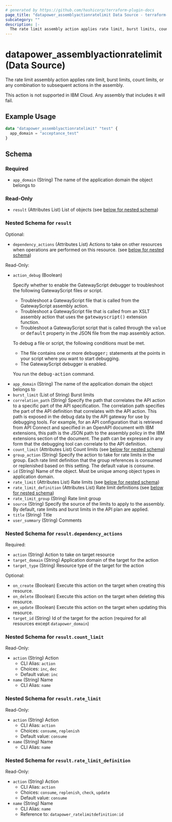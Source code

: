 ```yaml
---
# generated by https://github.com/hashicorp/terraform-plugin-docs
page_title: "datapower_assemblyactionratelimit Data Source - terraform-provider-datapower"
subcategory: ""
description: |-
  The rate limit assembly action applies rate limit, burst limits, count limits, or any combination to subsequent actions in the assembly. This action is not supported in IBM Cloud. Any assembly that includes it will fail.
---
```


# datapower_assemblyactionratelimit (Data Source)

The rate limit assembly action applies rate limit, burst limits, count limits, or any combination to subsequent actions in the assembly. <p>This action is not supported in IBM Cloud. Any assembly that includes it will fail.</p>

## Example Usage

```terraform
data "datapower_assemblyactionratelimit" "test" {
  app_domain = "acceptance_test"
}
```

<!-- schema generated by tfplugindocs -->
## Schema

### Required

- `app_domain` (String) The name of the application domain the object belongs to

### Read-Only

- `result` (Attributes List) List of objects (see [below for nested schema](#nestedatt--result))

<a id="nestedatt--result"></a>
### Nested Schema for `result`

Optional:

- `dependency_actions` (Attributes List) Actions to take on other resources when operations are performed on this resource. (see [below for nested schema](#nestedatt--result--dependency_actions))

Read-Only:

- `action_debug` (Boolean) <p>Specify whether to enable the GatewayScript debugger to troubleshoot the following GatewayScript files or script.</p><ul><li>Troubleshoot a GatewayScript file that is called from the GatewayScript assembly action.</li><li>Troubleshoot a GatewayScript file that is called from an XSLT assembly action that uses the <tt>gatewayscript()</tt> extension function.</li><li>Troubleshoot a GatewayScript script that is called through the <tt>value</tt> or <tt>default</tt> property in the JSON file from the map assembly action.</li></ul><p>To debug a file or script, the following conditions must be met.</p><ul><li>The file contains one or more <tt>debugger;</tt> statements at the points in your script where you want to start debugging.</li><li>The GatewayScript debugger is enabled.</li></ul><p>You run the <tt>debug-action</tt> command.</p>
- `app_domain` (String) The name of the application domain the object belongs to
- `burst_limit` (List of String) Burst limits
- `correlation_path` (String) Specify the path that correlates the API action to a specific part of the API specification. The correlation path specifies the part of the API definition that correlates with the API action. This path is exposed in the debug data by the API gateway for use by debugging tools. For example, for an API configuration that is retrieved from API Connect and specified in an OpenAPI document with IBM extensions, this path is the JSON path to the assembly policy in the IBM extensions section of the document. The path can be expressed in any form that the debugging tool can correlate to the API definition.
- `count_limit` (Attributes List) Count limits (see [below for nested schema](#nestedatt--result--count_limit))
- `group_action` (String) Specify the action to take for rate limits in the group. Each rate limit definition that the group references is consumed or replenished based on this setting. The default value is consume.
- `id` (String) Name of the object. Must be unique among object types in application domain.
- `rate_limit` (Attributes List) Rate limits (see [below for nested schema](#nestedatt--result--rate_limit))
- `rate_limit_definition` (Attributes List) Rate limit definitions (see [below for nested schema](#nestedatt--result--rate_limit_definition))
- `rate_limit_group` (String) Rate limit group
- `source` (String) Specify the source of the limits to apply to the assembly. By default, rate limits and burst limits in the API plan are applied.
- `title` (String) Title
- `user_summary` (String) Comments

<a id="nestedatt--result--dependency_actions"></a>
### Nested Schema for `result.dependency_actions`

Required:

- `action` (String) Action to take on target resource
- `target_domain` (String) Application domain of the target for the action
- `target_type` (String) Resource type of the target for the action

Optional:

- `on_create` (Boolean) Execute this action on the target when creating this resource.
- `on_delete` (Boolean) Execute this action on the target when deleting this resource.
- `on_update` (Boolean) Execute this action on the target when updating this resource.
- `target_id` (String) Id of the target for the action (required for all resources except `datapower_domain`)


<a id="nestedatt--result--count_limit"></a>
### Nested Schema for `result.count_limit`

Read-Only:

- `action` (String) Action
  - CLI Alias: `action`
  - Choices: `inc`, `dec`
  - Default value: `inc`
- `name` (String) Name
  - CLI Alias: `name`


<a id="nestedatt--result--rate_limit"></a>
### Nested Schema for `result.rate_limit`

Read-Only:

- `action` (String) Action
  - CLI Alias: `action`
  - Choices: `consume`, `replenish`
  - Default value: `consume`
- `name` (String) Name
  - CLI Alias: `name`


<a id="nestedatt--result--rate_limit_definition"></a>
### Nested Schema for `result.rate_limit_definition`

Read-Only:

- `action` (String) Action
  - CLI Alias: `action`
  - Choices: `consume`, `replenish`, `check`, `update`
  - Default value: `consume`
- `name` (String) Name
  - CLI Alias: `name`
  - Reference to: `datapower_ratelimitdefinition:id`
